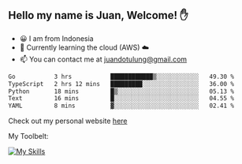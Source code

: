 ## Hello my name is Juan, Welcome! ✋

- 😀 I am from Indonesia
- 📖 Currently learning the cloud (AWS) ☁️
- 📫 You can contact me at juandotulung@gmail.com

<!--START_SECTION:waka-->

```txt
Go           3 hrs           ████████████▒░░░░░░░░░░░░   49.30 %
TypeScript   2 hrs 12 mins   █████████░░░░░░░░░░░░░░░░   36.00 %
Python       18 mins         █▒░░░░░░░░░░░░░░░░░░░░░░░   05.13 %
Text         16 mins         █░░░░░░░░░░░░░░░░░░░░░░░░   04.55 %
YAML         8 mins          ▓░░░░░░░░░░░░░░░░░░░░░░░░   02.41 %
```

<!--END_SECTION:waka-->

Check out my personal website [here](https://juanchristian.com)

My Toolbelt:

[![My Skills](https://skillicons.dev/icons?i=go,js,ts,nodejs,express,react,nextjs,vue,tailwind,vite,html,css,python,php,aws,bash,linux,postgres,mysql,redis,kafka,docker,vercel,netlify,vscode,figma)](https://skillicons.dev)

